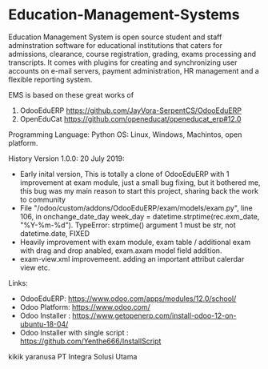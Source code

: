 # Education-Management-Systems


Education Management System is open source student and staff adminstration software for educational institutions that caters for admissions, clearance, course registration, grading, exams processing and transcripts. It comes with plugins for creating and synchronizing user accounts on e-mail servers, payment administration, HR management and a flexible reporting system.

EMS is based on these great works of

1. OdooEduERP https://github.com/JayVora-SerpentCS/OdooEduERP 
2. OpenEduCat https://github.com/openeducat/openeducat_erp#12.0

Programming Language: Python
OS: Linux, Windows, Machintos, open platform.

History
Version 1.0.0: 
20 July 2019:
- Early inital version, This is totally a clone of OdooEduERP with 1 improvement at exam module, just a small bug fixing, but it bothered me, this bug was my main reason to start this project, sharing back the work to community
- File "/odoo/custom/addons/OdooEduERP/exam/models/exam.py", line 106, in onchange_date_day
    week_day = datetime.strptime(rec.exm_date, "%Y-%m-%d"). TypeError: strptime() argument 1 must be str, not datetime.date, FIXED
- Heavily improvement with exam module, exam table / additional exam with drag and drop anabled, exam.axam model field addition.
- exam-view.xml improvemeent. adding an important attribut calerdar view etc.  

Links:
- OdooEduERP: https://www.odoo.com/apps/modules/12.0/school/
- Odoo Platform: https://www.odoo.com/
- Odoo Installer : https://www.getopenerp.com/install-odoo-12-on-ubuntu-18-04/
- Odoo Installer with single script : https://github.com/Yenthe666/InstallScript

kikik yaranusa
PT Integra Solusi Utama
